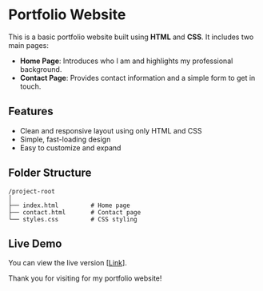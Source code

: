 # Portfolio Website

This is a basic portfolio website built using **HTML** and **CSS**. It includes two main pages:

* **Home Page**: Introduces who I am and highlights my professional background.
* **Contact Page**: Provides contact information and a simple form to get in touch.

## Features

* Clean and responsive layout using only HTML and CSS
* Simple, fast-loading design
* Easy to customize and expand

## Folder Structure

```
/project-root
│
├── index.html         # Home page
├── contact.html       # Contact page
└── styles.css         # CSS styling
```

## Live Demo

You can view the live version [[Link](https://giri2404.github.io/Portfolio-Website1/)].

Thank you for visiting for my portfolio website!
